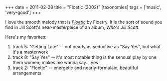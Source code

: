 +++
date = 2011-02-28
title = "Floetic (2002)"
[taxonomies]
tags = ['music', 'very-good']
+++

I love the smooth melody that is [*Floetic*] by Floetry. It is the
sort of sound you find in Jill Scott's near-masterpiece of an album,
*Who's Jill Scott*.

Here's my favorites:

1.  track 5: "Getting Late" -- not nearly as seductive as "Say Yes",
    but what it's a masterwork
2.  track 8: "Say Yes" -- it's most notable thing is the sensual play
    by one them women; makes me wanna say... yes
3.  track 2: "Floetic" -- energetic and nearly-formulaic; beautiful
    arrangements

  [*Floetic*]: http://en.wikipedia.org/wiki/Floetic

